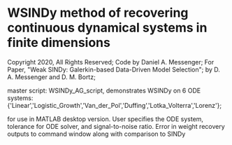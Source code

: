 # WSINDy method of recovering continuous dynamical systems in finite dimensions

Copyright 2020, All Rights Reserved;
Code by Daniel A. Messenger;
For Paper, "Weak SINDy: Galerkin-based Data-Driven Model Selection";
by D. A. Messenger and D. M. Bortz;

master script: WSINDy_AG_script, demonstrates WSINDy on 6 ODE systems: 
{'Linear','Logistic_Growth','Van_der_Pol','Duffing','Lotka_Volterra','Lorenz'};

for use in MATLAB desktop version. User specifies the ODE system, tolerance for ODE solver, and signal-to-noise ratio. Error in weight recovery outputs to command window along with comparison to SINDy
